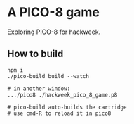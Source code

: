 # A PICO-8 game

Exploring PICO-8 for hackweek.

## How to build

```
npm i
./pico-build build --watch

# in another window:
.../pico8 ./hackweek_pico_8_game.p8

# pico-build auto-builds the cartridge
# use cmd-R to reload it in pico8
```
